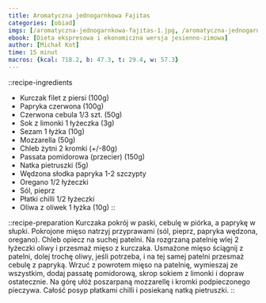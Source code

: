 ```yaml
---
title: Aromatyczna jednogarnkowa Fajitas
categories: [obiad]
imgs: [/aromatyczna-jednogarnkowa-fajitas-1.jpg, /aromatyczna-jednogarnkowa-fajitas-2.jpg]
ebook: [Dieta ekspresowa i ekonomiczna wersja jesienno-zimowa]
author: [Michał Kot]
time: 15 minut
macros: {kcal: 718.2, b: 47.3, t: 29.4, w: 57.3}
---
```


::recipe-ingredients
- Kurczak filet z piersi (100g)
- Papryka czerwona (100g)
- Czerwona cebula 1/3 szt. (50g)
- Sok z limonki 1 łyżeczka (3g)
- Sezam 1 łyżka (10g)
- Mozzarella (50g)
- Chleb żytni 2 kromki (+/-80g)
- Passata pomidorowa (przecier) (150g)
- Natka pietruszki (5g)
- Wędzona słodka papryka 1-2 szczypty
- Oregano 1/2 łyżeczki
- Sól, pieprz
- Płatki chilli 1/2 łyżeczki
- Oliwa z oliwek 1 łyżka (10g)
::

::recipe-preparation
Kurczaka pokrój w paski, cebulę w piórka, a paprykę w słupki. Pokrojone mięso natrzyj przyprawami (sól, pieprz, papryka wędzona, oregano). Chleb opiecz na suchej patelni. Na rozgrzaną patelnię wlej 2 łyżeczki oliwy i przesmaż mięso z kurczaka. Usmażone mięso ściągnij z patelni, dolej trochę oliwy, jeśli potrzeba, i na tej samej patelni przesmaż cebulę z papryką. Wrzuć z powrotem mięso na patelnię, wymieszaj ze wszystkim, dodaj passatę pomidorową, skrop sokiem z limonki i dopraw ostatecznie. Na górę ułóż poszarpaną mozzarellę i kromki podpieczonego pieczywa. Całość posyp płatkami chilli i posiekaną natką pietruszki.
::